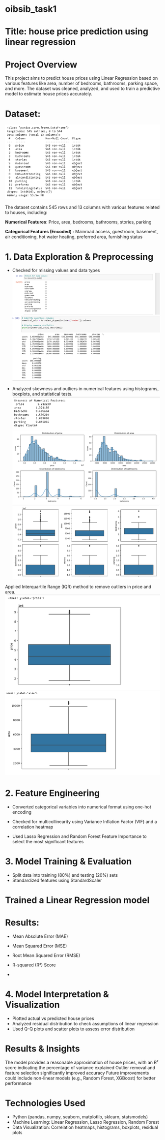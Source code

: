 # oibsib_task1
# Title: house price prediction using linear regression 
# Project Overview
This project aims to predict house prices using Linear Regression based on various features like area, number of bedrooms, bathrooms, parking space, and more. The dataset was cleaned, analyzed, and used to train a predictive model to estimate house prices accurately.

# **Dataset**: 
![image alt](https://github.com/Harjibola051/oibsib_task1/blob/main/18.png?raw=true)

The dataset contains 545 rows and 13 columns with various features related to houses, including:

**Numerical Features**: Price, area, bedrooms, bathrooms, stories, parking

**Categorical Features (Encoded)** : Mainroad access, guestroom, basement, air conditioning, hot water heating, preferred area, furnishing status

# 1. Data Exploration & Preprocessing
- Checked for missing values and data types
![image alt](https://github.com/Harjibola051/oibsib_task1/blob/main/2.png?raw=true)
![image alt](https://github.com/Harjibola051/oibsib_task1/blob/main/3.png?raw=true)

- Analyzed skewness and outliers in numerical features using histograms, boxplots, and statistical tests.
  ![image alt](https://github.com/Harjibola051/oibsib_task1/blob/main/5.png?raw=true)
  ![image alt](https://github.com/Harjibola051/oibsib_task1/blob/main/6.png?raw=true)
  ![image alt](https://github.com/Harjibola051/oibsib_task1/blob/main/7.png?raw=true)
 

Applied Interquartile Range (IQR) method to remove outliers in price and area. 
 ![image alt](https://github.com/Harjibola051/oibsib_task1/blob/main/8.png?raw=true)
 ![image alt](https://github.com/Harjibola051/oibsib_task1/blob/main/9.png?raw=true)




 
# 2. Feature Engineering
- Converted categorical variables into numerical format using one-hot encoding

- Checked for multicollinearity using Variance Inflation Factor (VIF) and a correlation heatmap

- Used Lasso Regression and Random Forest Feature Importance to select the most significant features

# 3. Model Training & Evaluation
- Split data into training (80%) and testing (20%) sets
- Standardized features using StandardScaler

# Trained a Linear Regression model
# Results:
- Mean Absolute Error (MAE)
- Mean Squared Error (MSE)
- Root Mean Squared Error (RMSE)
- R-squared (R²) Score

- 
# 4. Model Interpretation & Visualization
- Plotted actual vs predicted house prices
- Analyzed residual distribution to check assumptions of linear regression
- Used Q-Q plots and scatter plots to assess error distribution


# Results & Insights
The model provides a reasonable approximation of house prices, with an R² score indicating the percentage of variance explained
Outlier removal and feature selection significantly improved accuracy
Future improvements could include non-linear models (e.g., Random Forest, XGBoost) for better performance

# Technologies Used
- Python (pandas, numpy, seaborn, matplotlib, sklearn, statsmodels)
- Machine Learning: Linear Regression, Lasso Regression, Random Forest
- Data Visualization: Correlation heatmaps, histograms, boxplots, residual plots
